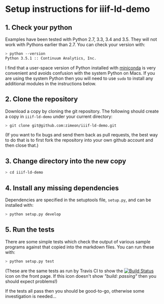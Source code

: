 # Setup instructions for iiif-ld-demo

## 1. Check your python

Examples have been tested with Python 2.7, 3.3, 3.4 and 3.5. They will not work with Pythons earlier than 2.7. You can check your version with:

``` bash
> python --version
Python 3.5.1 :: Continuum Analytics, Inc.
```

I find that a user-space version of Python installed with [miniconda](http://conda.pydata.org/docs/install/quick.html) is very convenient and avoids confusion with the system Python on Macs. If you are using the system Python then you will need to use `sudo` to install any additional modules in the instructions below.

## 2. Clone the repository

Download a copy by cloning the git repository. The following should create a copy in `iiif-ld-demo` under your current directory:

``` bash
> git clone git@github.com:zimeon/iiif-ld-demo.git
```

(If you want to fix bugs and send them back as pull requests, the best way to do that is to first fork the repository into your own github account and then close that.)

## 3. Change directory into the new copy

``` bash
> cd iiif-ld-demo
```

## 4. Install any missing dependencies

Dependencies are specified in the setuptools file, `setup.py`, and can be installed with:

``` bash
> python setup.py develop
```

## 5. Run the tests

There are some simple tests which check the output of various sample programs against that copied into the markdown files. You can run these with:

``` bash
> python setup.py test
```

(These are the same tests as run by Travis CI to show the [![Build Status](https://travis-ci.org/zimeon/iiif-ld-demo.svg?branch=master)](https://travis-ci.org/zimeon/iiif-ld-demo) icon on the front page. If this icon doesn't show _"build: passing"_ then you should expect problems!)

If the tests all pass then you should be good-to-go, otherwise some investigation is needed...
